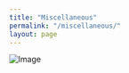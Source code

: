 ```yaml
---
title: "Miscellaneous"
permalink: "/miscellaneous/"
layout: page
---
```


![Image](/chen-xihang.github.io/tree/master/assets/image.jpeg)
